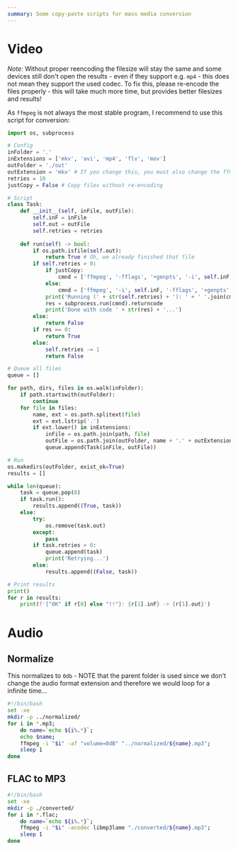 ```yaml
---
summary: Some copy-paste scripts for mass media conversion
---
```


# Video
_Note:_ Without proper reencoding the filesize will stay the same and some devices still don't open the results - even if they support e.g. `mp4` - this does not mean they support the used codec. To fix this, please re-encode the files properly - this will take much more time, but provides better filesizes and results!

As `ffmpeg` is not always the most stable program, I recommend to use this script for conversion:
```python
import os, subprocess

# Config
inFolder = '.'
inExtensions = ['mkv', 'avi', 'mp4', 'flv', 'mov']
outFolder = './out'
outExtension = 'mkv' # If you change this, you must also change the ffmpeg command (e.g. if subtitles can't be preserved)
retries = 10
justCopy = False # Copy files without re-encoding

# Script
class Task:
    def __init__(self, inFile, outFile):
        self.inF = inFile
        self.out = outFile
        self.retries = retries
    
    def run(self) -> bool:
        if os.path.isfile(self.out):
            return True # Oh, we already finished that file
        if self.retries > 0:
            if justCopy:
                cmnd = ['ffmpeg', '-fflags', '+genpts', '-i', self.inF, '-codec', 'copy', self.out]
            else:
                cmnd = ['ffmpeg', '-i', self.inF, '-fflags', '+genpts', '-vcodec', 'libx265', '-crf', '28', '-map', '0', '-scodec', 'copy', '-acodec', 'copy', self.out]
            print('Running (' + str(self.retries) + '): ' + ' '.join(cmnd))
            res = subprocess.run(cmnd).returncode
            print('Done with code ' + str(res) + '...')
        else:
            return False
        if res == 0:
            return True
        else:
            self.retries -= 1
            return False

# Queue all files
queue = []

for path, dirs, files in os.walk(inFolder):
    if path.startswith(outFolder):
        continue
    for file in files:
        name, ext = os.path.splitext(file)
        ext = ext.lstrip('.')
        if ext.lower() in inExtensions:
            inFile = os.path.join(path, file)
            outFile = os.path.join(outFolder, name + '.' + outExtension)
            queue.append(Task(inFile, outFile))

# Run
os.makedirs(outFolder, exist_ok=True)
results = []

while len(queue):
    task = queue.pop(0)
    if task.run():
        results.append((True, task))
    else:
        try:
            os.remove(task.out)
        except:
            pass
        if task.retries > 0:
            queue.append(task)
            print('Retrying...')
        else:
            results.append((False, task))

# Print results
print()
for r in results:
    print(f'{"OK" if r[0] else "!!"}: {r[1].inF} -> {r[1].out}')
```

# Audio #

## Normalize
This normalizes to `0db` - NOTE that the parent folder is used since we don't change the audio format extension and therefore we would loop for a infinite time...
```bash
#!/bin/bash
set -xe
mkdir -p ../normalized/
for i in *.mp3;
    do name=`echo ${i%.*}`;
    echo $name;
    ffmpeg -i "$i" -af "volume=0dB" "../normalized/${name}.mp3";
    sleep 1
done
```

## FLAC to MP3
```bash
#!/bin/bash
set -xe
mkdir -p ./converted/
for i in *.flac;
    do name=`echo ${i%.*}`;
    ffmpeg -i "$i" -acodec libmp3lame "./converted/${name}.mp3";
    sleep 1
done
```
